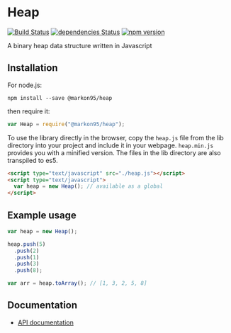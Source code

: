 Heap
====
[![Build Status](https://travis-ci.org/MarkoN95/heap.svg?branch=master)](https://travis-ci.org/MarkoN95/heap)
[![dependencies Status](https://david-dm.org/markon95/heap/status.svg)](https://david-dm.org/markon95/heap)
[![npm version](https://badge.fury.io/js/%40markon95%2Fheap.svg)](https://badge.fury.io/js/%40markon95%2Fheap)

A binary heap data structure written in Javascript

Installation
------------

For node.js:

```
npm install --save @markon95/heap
```

then require it:

```js
var Heap = require("@markon95/heap");
```

To use the library directly in the browser, copy the `heap.js` file from the lib
directory into your project and include it in your webpage. `heap.min.js` provides
you with a minified version. The files in the lib directory are also transpiled to es5.

```html
<script type="text/javascript" src="./heap.js"></script>
<script type="text/javascript">
  var heap = new Heap(); // available as a global
</script>
```

Example usage
-------------

```js
var heap = new Heap();

heap.push(5)
  .push(2)
  .push(1)
  .push(3)
  .push(8);

var arr = heap.toArray(); // [1, 3, 2, 5, 8]
```

Documentation
-------------
* [API documentation](../master/docs/API.md)
